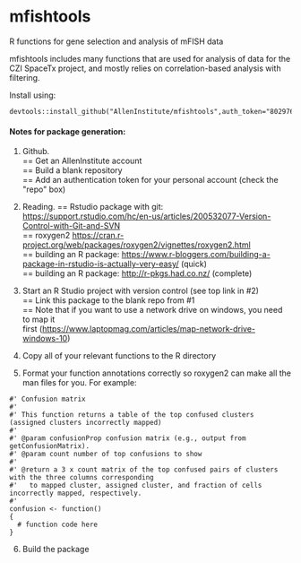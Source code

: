# mfishtools

R functions for gene selection and analysis of mFISH data

mfishtools includes many functions that are used for analysis of data for the CZI SpaceTx 
project, and mostly relies on correlation-based analysis with filtering.

Install using:
```
devtools::install_github("AllenInstitute/mfishtools",auth_token="802976690281f1483c40de46d0a07e9d01a3de08")
```










#### Notes for package generation:

1) Github.  
== Get an AllenInstitute account  
== Build a blank repository  
== Add an authentication token for your personal account (check the "repo" box)  

2) Reading.
== Rstudio package with git: https://support.rstudio.com/hc/en-us/articles/200532077-Version-Control-with-Git-and-SVN  
== roxygen2 https://cran.r-project.org/web/packages/roxygen2/vignettes/roxygen2.html  
== building an R package: https://www.r-bloggers.com/building-a-package-in-rstudio-is-actually-very-easy/ (quick)  
== building an R package: http://r-pkgs.had.co.nz/ (complete)  

3) Start an R Studio project with version control (see top link in #2)  
== Link this package to the blank repo from #1  
== Note that if you want to use a network drive on windows, you need to map it  
   first (https://www.laptopmag.com/articles/map-network-drive-windows-10)  

4) Copy all of your relevant functions to the R directory  

5) Format your function annotations correctly so roxygen2 can make all the man files for you.  For example:  
```
#' Confusion matrix
#'
#' This function returns a table of the top confused clusters (assigned clusters incorrectly mapped)
#'
#' @param confusionProp confusion matrix (e.g., output from getConfusionMatrix).
#' @param count number of top confusions to show
#'
#' @return a 3 x count matrix of the top confused pairs of clusters with the three columns corresponding
#'   to mapped cluster, assigned cluster, and fraction of cells incorrectly mapped, respectively.
#'
confusion <- function()
{
  # function code here
}
```

6) Build the package  
